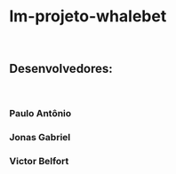 # lm-projeto-whalebet
<br>
<h2>Desenvolvedores: </h2>
<br>
<h3>Paulo Antônio</h3>
<h3>Jonas Gabriel</h3>
<h3>Victor Belfort</h3>
